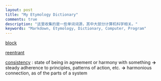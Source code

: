 ```yaml
---
layout: post
title: "My Etymology Dictionary"
comments: true
description: "这里收集的是一些单词词源，其中大部分计算机科学相关。"
keywords: "Markdown, Etymology, Dictionary, Computer, Program"
---
```


[block](https://www.etymonline.com/word/block#etymonline_v_13617)

[reentrant](https://zh.wikipedia.org/wiki/%E5%8F%AF%E9%87%8D%E5%85%A5)

[consistency](https://www.etymonline.com/word/consistency?ref=etymonline_crossreference) : state of being in agreement or harmony with something **->** steady adherence to principles, patterns of action, etc. **->** harmonious connection, as of the parts of a system